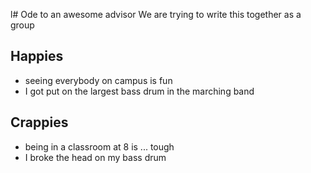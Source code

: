 l# Ode to an awesome advisor
We are trying to write this together as a group


## Happies

- seeing everybody on campus is fun
- I got put on the largest bass drum in the marching band

## Crappies

- being in a classroom at 8 is ... tough
- I broke the head on my bass drum
